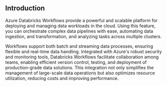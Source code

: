 ## Introduction

Azure Databricks Workflows provide a powerful and scalable platform for deploying and managing data workloads in the cloud. Using this feature, you can orchestrate complex data pipelines with ease, automating data ingestion, and transformation, and analyzing tasks across multiple clusters.

Workflows support both batch and streaming data processes, ensuring flexible and real-time data handling. Integrated with Azure's robust security and monitoring tools, Databricks Workflows facilitate collaboration among teams, enabling efficient version control, testing, and deployment of production-grade data solutions. This integration not only simplifies the management of large-scale data operations but also optimizes resource utilization, reducing costs and improving performance.